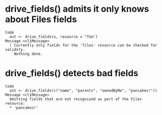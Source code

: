 # drive_fields() admits it only knows about Files fields

    Code
      out <- drive_fields(x, resource = "foo")
    Message <cliMessage>
      ! Currently only fields for the 'files' resource can be checked for validity.
        Nothing done.

# drive_fields() detects bad fields

    Code
      out <- drive_fields(c("name", "parents", "ownedByMe", "pancakes!"))
    Message <cliMessage>
      Omitting fields that are not recognized as part of the Files resource:
      * 'pancakes!'

